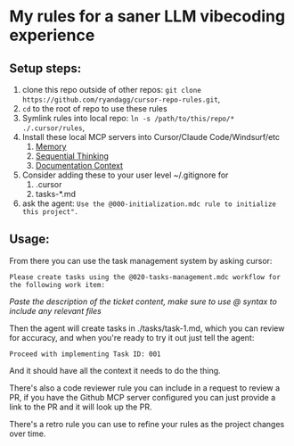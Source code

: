 # My rules for a saner LLM vibecoding experience
  
## Setup steps:
1. clone this repo outside of other repos: `git clone https://github.com/ryandagg/cursor-repo-rules.git`,
2. `cd` to the root of repo to use these rules
3. Symlink rules into local repo: `ln -s /path/to/this/repo/* ./.cursor/rules`,
4. Install these local MCP servers into Cursor/Claude Code/Windsurf/etc
    1. [Memory](https://github.com/modelcontextprotocol/servers/tree/main/src/memory)
    2. [Sequential Thinking](https://github.com/modelcontextprotocol/servers/tree/main/src/sequentialthinking)
    3. [Documentation Context](https://github.com/upstash/context7)
5. Consider adding these to your user level ~/.gitignore for
    1. .cursor
    2. tasks-*.md
6. ask the agent: ```Use the @000-initialization.mdc rule to initialize this project".```

## Usage:
From there you can use the task management system by asking cursor:
```
Please create tasks using the @020-tasks-management.mdc workflow for the following work item:
```
*Paste the description of the ticket content, make sure to use @ syntax to include any relevant files*

Then the agent will create tasks in ./tasks/task-1.md, which you can review for accuracy, and when you're ready to try it out just tell the agent:

```Proceed with implementing Task ID: 001```

And it should have all the context it needs to do the thing.

There's also a code reviewer rule you can include in a request to review a PR, if you have the Github MCP server configured you can just provide a link to the PR and it will look up the PR.

There's a retro rule you can use to refine your rules as the project changes over time.
